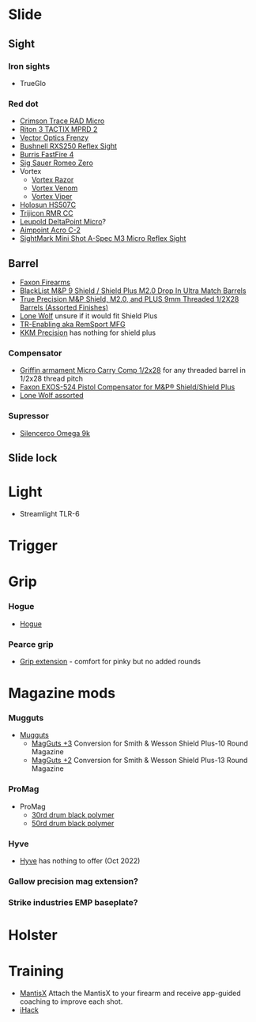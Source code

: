 # Slide

## Sight

### Iron sights
- TrueGlo

### Red dot
- [Crimson Trace RAD Micro](https://www.crimsontrace.com/products/electronic-sights/ct-rad-micro-red/01-01800.html)
- [Riton 3 TACTIX MPRD 2](https://ritonoptics.com/product/3-tactix-mprd-2/)
- [Vector Optics Frenzy](https://www.vectoroptics.com/products/view/id/SCRD-52.html)
- [Bushnell RXS250 Reflex Sight](https://www.bushnell.com/red-dots/rxs/rxs-250-reflex-sight/BU-RXS250.html)
- [Burris FastFire 4](https://www.burrisoptics.com/sights/fastfire-red-dot-sights/fastfire-4)
- [Sig Sauer Romeo Zero](https://www.sigsauer.com/romeo-zero-1x24mm.html)
- Vortex
  - [Vortex Razor](https://vortexoptics.com/vortex-razor-red-dot.html)
  - [Vortex Venom](https://vortexoptics.com/vortex-venom-red-dot.html)
  - [Vortex Viper](https://vortexoptics.com/vortex-viper-6-moa-red-dot.html)
- [Holosun HS507C](https://vortexoptics.com/vortex-viper-6-moa-red-dot.html)
- [Trijicon RMR CC](https://www.trijicon.com/products/product-family/trijicon-rmrcc-reflex-sight)
- [Leupold DeltaPoint Micro](https://www.leupold.com/deltapoint-micro-s-w-m-p)?
- [Aimpoint Acro C-2](https://aimpoint.us/acro-p-2-red-dot-reflex-sight-3-5-moa-200691/)
- [SightMark Mini Shot A-Spec M3 Micro Reflex Sight](https://sightmark.com/products/mini-shot-a-spec-m3-micro-reflex-sight)

## Barrel
- [Faxon Firearms](https://faxonfirearms.com/mp-shield/)
- [BlackList M&P 9 Shield / Shield Plus M2.0 Drop In Ultra Match Barrels](https://www.blacklistind.com/product/mp-9-shield-m2-0-drop-in-ultra-match-barrels/)
- [True Precision M&P Shield, M2.0, and PLUS 9mm Threaded 1/2X28 Barrels (Assorted Finishes)](https://true-precision.com/m-p-shield-9-threaded-1-2x28-barrel/)
- [Lone Wolf](https://lonewolfdist.com/barrels/sw-shield-and-ruger-lc380-barrels/) unsure if it would fit Shield Plus
- [TR-Enabling aka RemSport MFG](https://www.tr-enabling.com/category-s/1967.htm)
- [KKM Precision](https://kkmprecision.com/home/shop/) has nothing for shield plus

### Compensator
- [Griffin armament Micro Carry Comp 1/2x28](https://www.griffinarmament.com/micro-carry-comp-1-2x28/) for any threaded barrel in 1/2x28 thread pitch
- [Faxon EXOS-524 Pistol Compensator for M&P® Shield/Shield Plus](https://faxonfirearms.com/faxon-exos-524-pistol-compensator-for-m-p-shield-shield-plus/)
- [Lone Wolf assorted](https://lonewolfdist.com/accessories/barrel-accessories/)

### Supressor
- [Silencerco Omega 9k](https://www.silencershop.com/silencerco-omega-9k.html)

## Slide lock

# Light
- Streamlight TLR-6

# Trigger

# Grip

### Hogue
- [Hogue](https://www.hogueinc.com/grips/wrapter/grips-for-smith-wesson/m-p-shield-9mm-40-s-w)

### Pearce grip
- [Grip extension](https://pearcegrip.com/Products/Smith%20Wesson) - comfort for pinky but no added rounds

# Magazine mods

### Mugguts
- [Mugguts](https://magguts.com/product-category/smith-wesson/shield-plus/)
  - [MagGuts +3](https://magguts.com/product/smith-wesson-shield-plus-3-conversion-for-10-round-magazine/) Conversion for Smith & Wesson Shield Plus-10 Round Magazine
  - [MagGuts +2](https://magguts.com/product/smith-wesson-shield-plus-2-conversion-for-13-round-magazine/) Conversion for Smith & Wesson Shield Plus-13 Round Magazine

### ProMag
- ProMag
  - [30rd drum black polymer](https://promagindustries.com/smith-wesson-shield-plus-9mm-30-rd-drum-black-polymer/)
  - [50rd drum black polymer](https://promagindustries.com/smith-wesson-shield-plus-9mm-50-rd-drum-black-polymer/)

### Hyve
- [Hyve](https://hyve-technologies.com/product-category/shield-plus-parts/) has nothing to offer (Oct 2022)

### Gallow precision mag extension?

### Strike industries EMP baseplate?

# Holster

# Training
- [MantisX](https://mantisx.com/)  Attach the MantisX to your firearm and receive app-guided coaching to improve each shot.
- [iHack](https://pistol-training.com/shooting-drills/ihack/)
